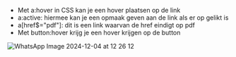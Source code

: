 - Met a:hover in CSS kan je een hover plaatsen op de link
- a:active: hiermee kan je een opmaak geven aan de link als er op gelikt is
- a[href$="pdf"]: dit is een link waarvan de href eindigt op pdf
- Met button:hover krijg je een hover krijgen op de button


![WhatsApp Image 2024-12-04 at 12 26 12](https://github.com/user-attachments/assets/03c86684-a65c-4806-a3ac-d4bfaec3f979)
